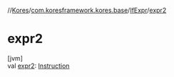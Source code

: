 //[Kores](../../../index.md)/[com.koresframework.kores.base](../index.md)/[IfExpr](index.md)/[expr2](expr2.md)

# expr2

[jvm]\
val [expr2](expr2.md): [Instruction](../../com.koresframework.kores/-instruction/index.md)
